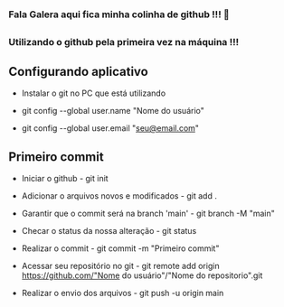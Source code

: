 ### Fala Galera aqui fica minha colinha de github !!! 👋

##

### Utilizando o github pela primeira vez na máquina !!! 

## Configurando aplicativo

- Instalar o git no PC que está utilizando

- git config --global user.name "Nome do usuário"

- git config --global user.email "seu@email.com"

##

## Primeiro commit

- Iniciar o github - git init

- Adicionar o arquivos novos e modificados - git add .

- Garantir que o commit será na branch 'main' - git branch -M "main"

- Checar o status da nossa alteração - git status

- Realizar o commit - git commit -m "Primeiro commit"

- Acessar seu repositório no git - git remote add origin https://github.com/"Nome do usuário"/"Nome do repositorio".git

- Realizar o envio dos arquivos - git push -u origin main
